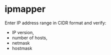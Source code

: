 # ipmapper
Enter IP address range in CIDR format and verify:
- IP version,
- number of hosts,
- netmask
- hostmask
